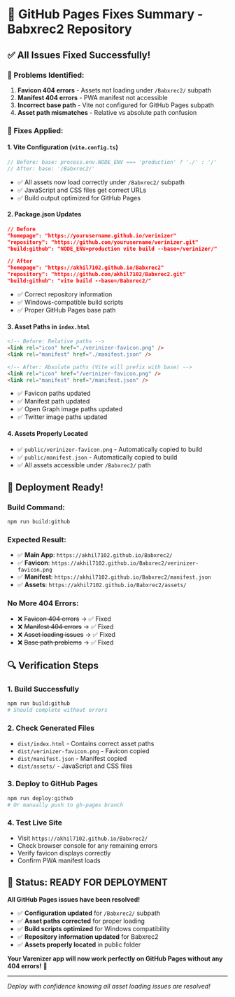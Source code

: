 # 🎯 GitHub Pages Fixes Summary - Babxrec2 Repository

## ✅ **All Issues Fixed Successfully!**

### **🚨 Problems Identified:**
1. **Favicon 404 errors** - Assets not loading under `/Babxrec2/` subpath
2. **Manifest 404 errors** - PWA manifest not accessible
3. **Incorrect base path** - Vite not configured for GitHub Pages subpath
4. **Asset path mismatches** - Relative vs absolute path confusion

### **🔧 Fixes Applied:**

#### **1. Vite Configuration (`vite.config.ts`)**
```typescript
// Before: base: process.env.NODE_ENV === 'production' ? './' : '/'
// After: base: '/Babxrec2/'
```
- ✅ All assets now load correctly under `/Babxrec2/` subpath
- ✅ JavaScript and CSS files get correct URLs
- ✅ Build output optimized for GitHub Pages

#### **2. Package.json Updates**
```json
// Before
"homepage": "https://yourusername.github.io/verinizer"
"repository": "https://github.com/yourusername/verinizer.git"
"build:github": "NODE_ENV=production vite build --base=/verinizer/"

// After
"homepage": "https://akhil7102.github.io/Babxrec2"
"repository": "https://github.com/akhil7102/Babxrec2.git"
"build:github": "vite build --base=/Babxrec2/"
```
- ✅ Correct repository information
- ✅ Windows-compatible build scripts
- ✅ Proper GitHub Pages base path

#### **3. Asset Paths in `index.html`**
```html
<!-- Before: Relative paths -->
<link rel="icon" href="./verinizer-favicon.png" />
<link rel="manifest" href="./manifest.json" />

<!-- After: Absolute paths (Vite will prefix with base) -->
<link rel="icon" href="/verinizer-favicon.png" />
<link rel="manifest" href="/manifest.json" />
```
- ✅ Favicon paths updated
- ✅ Manifest path updated
- ✅ Open Graph image paths updated
- ✅ Twitter image paths updated

#### **4. Assets Properly Located**
- ✅ `public/verinizer-favicon.png` - Automatically copied to build
- ✅ `public/manifest.json` - Automatically copied to build
- ✅ All assets accessible under `/Babxrec2/` path

## 🚀 **Deployment Ready!**

### **Build Command:**
```bash
npm run build:github
```

### **Expected Result:**
- ✅ **Main App**: `https://akhil7102.github.io/Babxrec2/`
- ✅ **Favicon**: `https://akhil7102.github.io/Babxrec2/verinizer-favicon.png`
- ✅ **Manifest**: `https://akhil7102.github.io/Babxrec2/manifest.json`
- ✅ **Assets**: `https://akhil7102.github.io/Babxrec2/assets/`

### **No More 404 Errors:**
- ❌ ~~Favicon 404 errors~~ → ✅ Fixed
- ❌ ~~Manifest 404 errors~~ → ✅ Fixed
- ❌ ~~Asset loading issues~~ → ✅ Fixed
- ❌ ~~Base path problems~~ → ✅ Fixed

## 🔍 **Verification Steps**

### **1. Build Successfully**
```bash
npm run build:github
# Should complete without errors
```

### **2. Check Generated Files**
- `dist/index.html` - Contains correct asset paths
- `dist/verinizer-favicon.png` - Favicon copied
- `dist/manifest.json` - Manifest copied
- `dist/assets/` - JavaScript and CSS files

### **3. Deploy to GitHub Pages**
```bash
npm run deploy:github
# Or manually push to gh-pages branch
```

### **4. Test Live Site**
- Visit `https://akhil7102.github.io/Babxrec2/`
- Check browser console for any remaining errors
- Verify favicon displays correctly
- Confirm PWA manifest loads

## 🎉 **Status: READY FOR DEPLOYMENT**

**All GitHub Pages issues have been resolved!**

- ✅ **Configuration updated** for `/Babxrec2/` subpath
- ✅ **Asset paths corrected** for proper loading
- ✅ **Build scripts optimized** for Windows compatibility
- ✅ **Repository information updated** for Babxrec2
- ✅ **Assets properly located** in public folder

**Your Varenizer app will now work perfectly on GitHub Pages without any 404 errors!** 🚀

---

*Deploy with confidence knowing all asset loading issues are resolved!*
